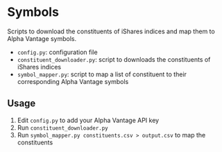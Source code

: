 # Symbols

Scripts to download the constituents of iShares indices and map them to Alpha Vantage symbols.

- `config.py`: configuration file
- `constituent_downloader.py`: script to downloads the constituents of iShares indices
- `symbol_mapper.py`: script to map a list of constituent to their corresponding Alpha Vantage symbols

## Usage

1. Edit `config.py` to add your Alpha Vantage API key
2. Run `constituent_downloader.py`
3. Run `symbol_mapper.py constituents.csv > output.csv` to map the constituents
